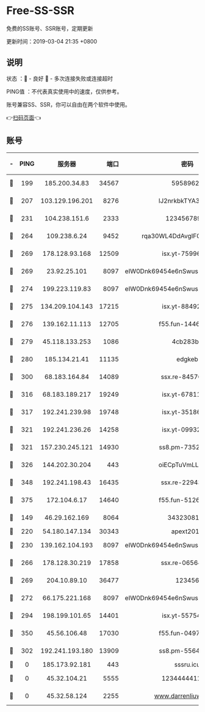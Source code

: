 # Free-SS-SSR

免费的SS账号、SSR账号，定期更新

更新时间：2019-03-04 21:35 +0800

## 说明

状态     ：🙂 - 良好 🙁 - 多次连接失败或连接超时

PING值   ：不代表真实使用中的速度，仅供参考。

账号兼容SS、SSR，你可以自由在两个软件中使用。

👉[扫码页面](https://liesauer.github.io/free-ss-ssr.github.io/)👈

## 账号

|-|PING|服务器|端口|密码|加密方式|区域|
|:----:|:----:|:-----:|-----:|:----:|:----:|:----:|
|🙂|199|185.200.34.83|34567|59589627|aes-256-cfb|US|
|🙂|207|103.129.196.201|8276|lJ2nrkbkTYA30wv0|aes-256-cfb|US|
|🙂|231|104.238.151.6|2333|12345678900|aes-256-cfb|JP|
|🙂|264|109.238.6.24|9452|rqa30WL4DdAvgIFG6Fs3znzTa|aes-256-cfb|FR|
|🙂|269|178.128.93.168|12509|isx.yt-75996010|aes-256-cfb|SG|
|🙂|269|23.92.25.101|8097|eIW0Dnk69454e6nSwuspv9DmS201tQ0D|aes-256-cfb|US|
|🙂|274|199.223.119.83|8097|eIW0Dnk69454e6nSwuspv9DmS201tQ0D|aes-256-cfb|US|
|🙂|275|134.209.104.143|17215|isx.yt-88492022|aes-256-cfb|SG|
|🙂|276|139.162.11.113|12705|f55.fun-14460072|aes-256-cfb|SG|
|🙂|279|45.118.133.253|1086|4cb283b8|aes-256-cfb|SG|
|🙂|280|185.134.21.41|11135|edgkeb|aes-256-cfb|GB|
|🙂|300|68.183.164.84|14089|ssx.re-84576345|aes-256-cfb|US|
|🙂|316|68.183.189.217|19249|isx.yt-67811831|aes-256-cfb|SG|
|🙂|317|192.241.239.98|19748|isx.yt-35186982|aes-256-cfb|US|
|🙂|321|192.241.236.26|14258|isx.yt-09932989|aes-256-cfb|US|
|🙂|321|157.230.245.121|14930|ss8.pm-73529175|aes-256-cfb|SG|
|🙂|326|144.202.30.204|443|oiECpTuVmLLxk4Ts|aes-256-cfb|US|
|🙂|348|192.241.198.43|16435|ssx.re-22943266|aes-256-cfb|US|
|🙂|375|172.104.6.17|14640|f55.fun-51267758|aes-256-cfb|US|
|🙂|149|46.29.162.169|8064|3432308177|aes-256-cfb|RU|
|🙂|220|54.180.147.134|30343|apext2019|chacha20|KR|
|🙂|230|139.162.104.193|8097|eIW0Dnk69454e6nSwuspv9DmS201tQ0D|aes-256-cfb|JP|
|🙂|266|178.128.30.219|17858|ssx.re-06564019|aes-256-cfb|SG|
|🙂|269|204.10.89.10|36477|123456|aes-256-cfb|US|
|🙂|272|66.175.221.168|8097|eIW0Dnk69454e6nSwuspv9DmS201tQ0D|aes-256-cfb|US|
|🙂|294|198.199.101.65|14401|isx.yt-55754807|aes-256-cfb|US|
|🙂|350|45.56.106.48|17030|f55.fun-04977203|aes-256-cfb|US|
|🙁|302|192.241.193.180|13909|ss8.pm-55642212|aes-256-cfb|US|
|🙁|0|185.173.92.181|443|sssru.icu|rc4-md5|RU|
|🙁|0|45.32.104.21|5555|1234444411111|aes-256-cfb|SG|
|🙁|0|45.32.58.124|2255|www.darrenliuwei.com|aes-256-cfb|JP|
